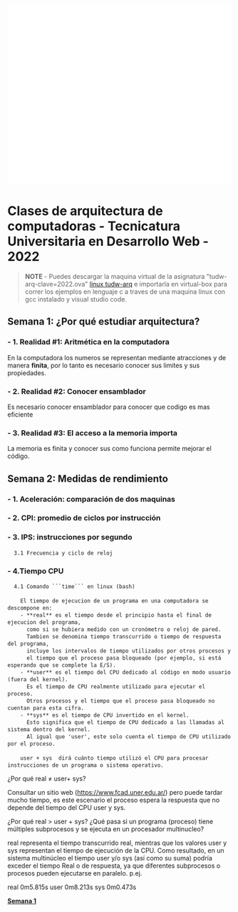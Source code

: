 <div align="center">
	<a href="https://github.com/ruiz-jose/tudw-arq/header.svg">
		<img src="header.svg" width="800" height="400" alt="TUDW-ARQ">
	</a>	
</div>

# Clases de arquitectura de computadoras - Tecnicatura Universitaria en Desarrollo Web - 2022

> **NOTE** - Puedes descargar la maquina virtual de la asignatura "tudw-arq-clave=2022.ova" [linux tudw-arq](https://drive.google.com/file/d/1BaPOo7rljAaHxAZYd7Eibd7w6VuXDTI2/view?usp=sharing) e importarla en virtual-box para correr los ejemplos en lenguaje c a traves de una maquina linux con gcc instalado y visual studio code.

##  Semana 1: ¿Por qué estudiar arquitectura?

### - 1. Realidad #1: Aritmética en la computadora
  En la computadora los numeros se representan mediante atracciones y de manera **finita**, por lo tanto es necesario conocer sus limites y sus propiedades. 

### - 2. Realidad #2: Conocer ensamblador
  Es necesario conocer ensamblador para conocer que codigo es mas eficiente

### - 3. Realidad #3:  El acceso a la memoria importa
  La memoria es finita y conocer sus como funciona permite mejorar el código.


##  Semana 2: Medidas de rendimiento

### - 1. Aceleración: comparación de dos maquinas

### - 2. CPI: promedio de ciclos por instrucción

### - 3. IPS: instrucciones por segundo
	  3.1 Frecuencia y ciclo de reloj
### - 4.Tiempo CPU
	  4.1 Comando ```time``` en linux (bash)

		El tiempo de ejecucion de un programa en una computadora se descompone en:
		- **real** es el tiempo desde el principio hasta el final de ejecucion del programa, 
		  como si se hubiera medido con un cronómetro o reloj de pared. 
          Tambien se denomina tiempo transcurrido o tiempo de respuesta del programa,
		  incluye los intervalos de tiempo utilizados por otros procesos y 
		  el tiempo que el proceso pasa bloqueado (por ejemplo, si está esperando que se complete la E/S).
		- **user** es el tiempo del CPU dedicado al código en modo usuario (fuera del kernel).
		  Es el tiempo de CPU realmente utilizado para ejecutar el proceso. 
		  Otros procesos y el tiempo que el proceso pasa bloqueado no cuentan para esta cifra.
		- **sys** es el tiempo de CPU invertido en el kernel. 
		  Esto significa que el tiempo de CPU dedicado a las llamadas al sistema dentro del kernel.
		  Al igual que 'user', este solo cuenta el tiempo de CPU utilizado por el proceso. 
		
		user + sys  dirá cuánto tiempo utilizó el CPU para procesar instrucciones de un programa o sistema operativo.
		

¿Por qué real ≠ user+ sys?

Consultar un sitio web (https://www.fcad.uner.edu.ar/) pero puede tardar mucho tiempo, es este escenario el proceso espera la respuesta que no depende del tiempo del CPU user y sys.

¿Por qué real > user + sys? ¿Qué pasa si un programa (proceso) tiene múltiples subprocesos y se ejecuta en un procesador multinucleo?

real representa el tiempo transcurrido real, mientras que los valores user y sys representan el tiempo de ejecución de la CPU. Como resultado, en un sistema multinúcleo el tiempo user y/o sys (así como su suma) podría exceder el tiempo Real o de respuesta, ya que diferentes subprocesos o procesos pueden ejecutarse en paralelo.
p.ej.

real    0m5.815s
user    0m8.213s
sys     0m0.473s

**[Semana 1](/semana1/README.md)**

